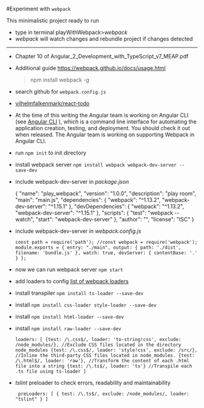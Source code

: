 #Experiment with `webpack`

This minimalistic project ready to run
- type in terminal playWithWebpack>_webpack_
- _webpack_ will watch changes and rebundle project if changes detected

---
- Chapter 10 of Angular_2_Development_with_TypeScript_v7_MEAP.pdf
- Additional guide https://webpack.github.io/docs/usage.html
	
	> npm install webpack -g
	
- search github for `webpack.config.js`
- [vilhelmfalkenmark/react-todo](https://github.com/vilhelmfalkenmark/react-todo)
- At the time of this writing the Angular team is working on Angular CLI (see [Angular CLI](https://github.com/angular/angular-cli) ), which is a
command line interface for automating the application creation,
testing, and deployment. You should check it out when released.
The Angular team is working on supporting Webpack in Angular
CLI.
- run `npm init` to init directory
- install webpack server `npm install webpack webpack-dev-server --save-dev`
- include  webpack-dev-server in _package.json_

    {
      "name": "play_webpack",
      "version": "1.0.0",
      "description": "play room",
      "main": "main.js",
      "dependencies": {
    					"webpack": "^1.13.2",
    					"webpack-dev-server": "^1.15.1"
    					  },
      "devDependencies": {
    					"webpack": "^1.13.2",
    					"webpack-dev-server": "^1.15.1"
    					  },
      "scripts": {
    "test": "webpack --watch",
    "start": "webpack-dev-server"
      },
      "author": "",
      "license": "ISC"
    }

    

- include  webpack-dev-server in _webpack.config.js_

    `
    const path = require('path');
    //const webpack = require('webpack');
    module.exports = {
        entry: "./main",
        output: {
            path: './dist',
            filename: 'bundle.js'
        },
        watch: true,
        devServer: {
            contentBase: '.'
        }
    };
    `

- now we can run webpack server `npm start`

- add loaders to config [list of webpack loaders](https://github.com/webpack/docs/wiki/list-of-loaders)
- install transpiler `npm install ts-loader --save-dev`
- install `npm install css-loader style-loader --save-dev`
- install `npm install html-loader --save-dev` 
- install `npm install raw-loader --save-dev`

    `
    loaders: [
    {test: /\.css$/, loader: 'to-string!css', exclude: /node_modules/}, //Exclude CSS files located in the directory node_modules
    {test: /\.css$/, loader: 'style!css', exclude: /src/}, //Inline the third-party CSS files located in node_modules.
    {test: /\.html$/, loader: 'raw'}, //Transform the content of each .html file into a string
    {test: /\.ts$/, loader: 'ts'} //Transpile each .ts file using ts-loader
    ]
    `

- _tslint_ preloader to check errors, readability and maintainability 

    `
    preLoaders: [
     {
     test: /\.ts$/,
     exclude: /node_modules/,
     loader: "tslint"
     }
     ]`


